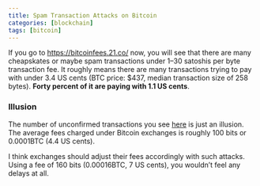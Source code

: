 ```yaml
---
title: Spam Transaction Attacks on Bitcoin
categories: [blockchain]
tags: [bitcoin]
---
```


If you go to <https://bitcoinfees.21.co/> now, you will see that there are many cheapskates or maybe spam transactions under 1–30 satoshis per byte 
transaction fee. It roughly means there are many transactions trying to pay with under 3.4 US cents (BTC price: $437, median transaction size of 
258 bytes). **Forty percent of it are paying with 1.1 US cents**.

### Illusion 

The number of unconfirmed transactions you see [here](https://blockchain.info/unconfirmed-transactions) is just an illusion.
The average fees charged under Bitcoin exchanges is roughly 100 bits or 0.0001BTC (4.4 US cents).

I think exchanges should adjust their fees accordingly with such attacks. Using a fee of 160 bits (0.00016BTC, 7 US cents), you wouldn’t feel any delays at all.
